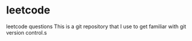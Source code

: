 # leetcode
leetcode questions
This is a git repository that I use to get familiar with git version control.s
